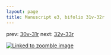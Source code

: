 ```yaml
---
layout: page
title: Manuscript e3, bifolio 31v-32r
---
```


prev: [30v-31r](../30v-31r/) next: [32v-33r](../32v-33r/)



[![Linked to zoomble image](http://www.homermultitext.org/iipsrv?IIIF=/project/homer/pyramidal/deepzoom/hmt/e3bifolio/v1/vb_31v_32r.tif/full/2000,/0/default.jpg)](http://www.homermultitext.org/ict2/?urn=urn:cite2:hmt:e3bifolio.v1:vb_31v_32r)

